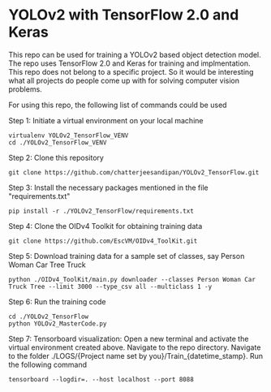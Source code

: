 # YOLOv2 with TensorFlow 2.0 and Keras

This repo can be used for training a YOLOv2 based object detection model. The repo uses TensorFlow 2.0 and Keras for training and implmentation. This repo does not belong to a specific project. So it would be interesting what all projects do people come up with for solving computer vision problems.

For using this repo, the following list of commands could be used

Step 1: Initiate a virtual environment on your local machine
~~~
virtualenv YOLOv2_TensorFlow_VENV
cd ./YOLOv2_TensorFlow_VENV
~~~

Step 2: Clone this repository
~~~
git clone https://github.com/chatterjeesandipan/YOLOv2_TensorFlow.git
~~~

Step 3: Install the necessary packages mentioned in the file "requirements.txt"
~~~
pip install -r ./YOLOv2_TensorFlow/requirements.txt
~~~

Step 4: Clone the OIDv4 Toolkit for obtaining training data
~~~
git clone https://github.com/EscVM/OIDv4_ToolKit.git
~~~

Step 5: Download training data for a sample set of classes, say Person Woman Car Tree Truck
~~~
python ./OIDv4_ToolKit/main.py downloader --classes Person Woman Car Truck Tree --limit 3000 --type_csv all --multiclass 1 -y
~~~

Step 6: Run the training code
~~~
cd ./YOLOv2_TensorFlow
python YOLOv2_MasterCode.py
~~~

Step 7: Tensorboard visualization: Open a new terminal and activate the virtual environment created above. Navigate to the repo directory. Navigate to the folder ./LOGS/{Project name set by you}/Train_{datetime_stamp}. Run the following command
~~~
tensorboard --logdir=. --host localhost --port 8088
~~~


